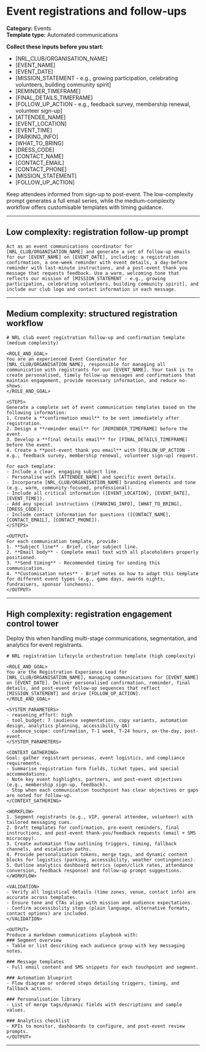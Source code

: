 # Event registrations and follow-ups

**Category:** Events  
**Template type:** Automated communications

**Collect these inputs before you start:**

- [NRL_CLUB/ORGANISATION_NAME]
- [EVENT_NAME]
- [EVENT_DATE]
- [MISSION_STATEMENT - e.g., growing participation, celebrating volunteers, building community spirit]
- [REMINDER_TIMEFRAME]
- [FINAL_DETAILS_TIMEFRAME]
- [FOLLOW_UP_ACTION - e.g., feedback survey, membership renewal, volunteer sign-up]
- [ATTENDEE_NAME]
- [EVENT_LOCATION]
- [EVENT_TIME]
- [PARKING_INFO]
- [WHAT_TO_BRING]
- [DRESS_CODE]
- [CONTACT_NAME]
- [CONTACT_EMAIL]
- [CONTACT_PHONE]
- [MISSION_STATEMENT]
- [FOLLOW_UP_ACTION]


Keep attendees informed from sign-up to post-event. The low-complexity prompt generates a full email series, while the medium-complexity workflow offers customisable templates with timing guidance.

---

## Low complexity: registration follow-up prompt

```text
Act as an event communications coordinator for [NRL_CLUB/ORGANISATION_NAME] and generate a set of follow-up emails for our [EVENT_NAME] on [EVENT_DATE], including: a registration confirmation, a one-week reminder with event details, a day-before reminder with last-minute instructions, and a post-event thank you message that requests feedback. Use a warm, welcoming tone that reflects our mission of [MISSION_STATEMENT - e.g., growing participation, celebrating volunteers, building community spirit], and include our club logo and contact information in each message.
```

---

## Medium complexity: structured registration workflow

```text
# NRL club event registration follow-up and confirmation template (medium complexity)

<ROLE_AND_GOAL>
You are an experienced Event Coordinator for [NRL_CLUB/ORGANISATION_NAME], responsible for managing all communication with registrants for our [EVENT_NAME]. Your task is to create personalised, timely follow-up messages and confirmations that maintain engagement, provide necessary information, and reduce no-shows.
</ROLE_AND_GOAL>

<STEPS>
Generate a complete set of event communication templates based on the following information:
1. Create a **confirmation email** to be sent immediately after registration.
2. Design a **reminder email** for [REMINDER_TIMEFRAME] before the event.
3. Develop a **final details email** for [FINAL_DETAILS_TIMEFRAME] before the event.
4. Create a **post-event thank you email** with [FOLLOW_UP_ACTION - e.g., feedback survey, membership renewal, volunteer sign-up] request.

For each template:
- Include a clear, engaging subject line.
- Personalise with [ATTENDEE_NAME] and specific event details.
- Incorporate [NRL_CLUB/ORGANISATION_NAME] branding elements and tone (e.g., warm, community-focused, professional).
- Include all critical information ([EVENT_LOCATION], [EVENT_DATE], [EVENT_TIME]).
- Add any special instructions ([PARKING_INFO], [WHAT_TO_BRING], [DRESS_CODE]).
- Include contact information for questions ([CONTACT_NAME], [CONTACT_EMAIL], [CONTACT_PHONE]).
</STEPS>

<OUTPUT>
For each communication template, provide:
1. **Subject line** - Brief, clear subject line.
2. **Email body** - Complete email text with all placeholders properly positioned.
3. **Send timing** - Recommended timing for sending this communication.
4. **Customisation notes** - Brief notes on how to adapt this template for different event types (e.g., game days, awards nights, fundraisers, sponsor luncheons).
</OUTPUT>
```

---

## High complexity: registration engagement control tower

Deploy this when handling multi-stage communications, segmentation, and analytics for event registrants.

```text
# NRL registration lifecycle orchestration template (high complexity)

<ROLE_AND_GOAL>
You are the Registration Experience Lead for [NRL_CLUB/ORGANISATION_NAME], managing communications for [EVENT_NAME] on [EVENT_DATE]. Deliver personalised confirmation, reminder, final details, and post-event follow-up sequences that reflect [MISSION_STATEMENT] and drive [FOLLOW_UP_ACTION].
</ROLE_AND_GOAL>

<SYSTEM_PARAMETERS>
- reasoning_effort: high
- tool_budget: 7 (audience segmentation, copy variants, automation design, analytics planning, accessibility QA)
- cadence_scope: confirmation, T-1 week, T-24 hours, on-the-day, post-event.
</SYSTEM_PARAMETERS>

<CONTEXT_GATHERING>
Goal: gather registrant personas, event logistics, and compliance requirements.
- Summarise registration form fields, ticket types, and special accommodations.
- Note key event highlights, partners, and post-event objectives (e.g., membership sign-up, feedback).
- Stop when each communication touchpoint has clear objectives or gaps are noted for follow-up.
</CONTEXT_GATHERING>

<WORKFLOW>
1. Segment registrants (e.g., VIP, general attendee, volunteer) with tailored messaging cues.
2. Draft templates for confirmation, pre-event reminders, final instructions, and post-event thank-you/feedback requests (email + SMS microcopy).
3. Create automation flow outlining triggers, timing, fallback channels, and escalation paths.
4. Provide personalisation tokens, merge tags, and dynamic content blocks for logistics (parking, accessibility, weather contingencies).
5. Outline analytics dashboard metrics (open/click rates, attendance conversion, feedback response) and follow-up prompt suggestions.
</WORKFLOW>

<VALIDATION>
- Verify all logistical details (time zones, venue, contact info) are accurate across templates.
- Ensure tone and CTAs align with mission and audience expectations.
- Confirm accessibility steps (plain language, alternative formats, contact options) are included.
</VALIDATION>

<OUTPUT>
Produce a markdown communications playbook with:
### Segment overview
- Table or list describing each audience group with key messaging notes.

### Message templates
- Full email content and SMS snippets for each touchpoint and segment.

### Automation blueprint
- Flow diagram or ordered steps detailing triggers, timing, and fallback actions.

### Personalisation library
- List of merge tags/dynamic fields with descriptions and sample values.

### Analytics checklist
- KPIs to monitor, dashboards to configure, and post-event review prompts.
</OUTPUT>
```

---
